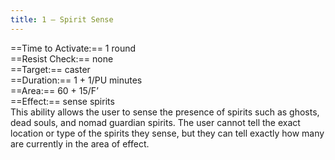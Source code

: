 ```yaml
---
title: 1 – Spirit Sense
---
```

==Time to Activate:== 1 round  
==Resist Check:== none  
==Target:== caster  
==Duration:== 1 + 1/PU minutes  
==Area:== 60 + 15/F’  
==Effect:== sense spirits  
This ability allows the user to sense the presence of spirits such as ghosts, dead souls, and nomad guardian spirits. The user cannot tell the exact location or type of the spirits they sense, but they can tell exactly how many are currently in the area of effect.  
